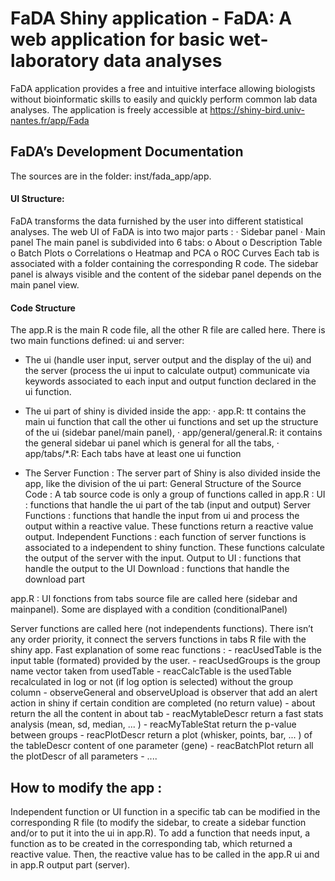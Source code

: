 # FaDA Shiny application - FaDA: A web application for basic wet-laboratory data analyses

FaDA application provides a free and intuitive interface allowing biologists without bioinformatic skills to easily and quickly perform common lab data analyses.
The application is freely accessible at https://shiny-bird.univ-nantes.fr/app/Fada


##  FaDA’s Development Documentation
The sources are in the folder: inst/fada_app/app.

#### UI Structure:
FaDA transforms the data furnished by the user into different statistical analyses.
The web UI of FaDA is into two major parts :
·	Sidebar panel
·	Main panel
The main panel is subdivided into 6 tabs:
o	About
o	Description Table
o	Batch Plots
o	Correlations
o	Heatmap and PCA
o	ROC Curves
	Each tab is associated with a folder containing the corresponding R code.
The sidebar panel is always visible and the content of the sidebar panel depends on the main panel view.

#### Code Structure
The app.R is the main R code file, all the other R file are called here.
There is two main functions defined: ui and server:
- The ui (handle user input, server output and the display of the ui) and the server (process the ui input to calculate output) communicate via keywords associated to each input and output function declared in the ui function.
- The ui part of shiny is divided inside the app:
·	app.R: tt contains the main ui function that call the other ui functions and set up the structure of the ui (sidebar panel/main panel),
·	app/general/general.R: it contains the general sidebar ui panel which is general for all the tabs,
·	app/tabs/*.R: Each tabs have at least one ui function

- The Server Function :
The server part of Shiny is also divided inside the app, like the division of the ui part:
General Structure of the Source Code :
A tab source code is only a group of functions called in app.R :
	UI : functions that handle the ui part of the tab (input and output)
	Server Functions : functions that handle the input from ui and process the output within a reactive value. These functions return a reactive value output.
	Independent Functions : each function of server functions is associated to a independent to shiny function. These functions calculate the output of the server with the input.
	Output to UI : functions that handle the output to the UI
	Download : functions that handle the download part

app.R :
UI fonctions from tabs source file are called here (sidebar and mainpanel).
Some are displayed with a condition (conditionalPanel)

 
Server functions are called here (not independents functions). There isn’t any order priority, it connect the servers functions in tabs R file with the shiny app.
Fast explanation of some reac functions :
	- reacUsedTable is the input table (formated) provided by the user.
	- reacUsedGroups is the group name vector taken from usedTable
	- reacCalcTable is the usedTable recalculated in log or not (if log option is selected) without the group column
	- observeGeneral and observeUpload is observer that add an alert action in shiny if certain condition are completed (no return value)
	- about return the all the content in about tab
	- reacMytableDescr return a fast stats analysis (mean, sd, median, ... )
	- reacMyTableStat return the p-value between groups
	- reacPlotDescr return a plot (whisker, points, bar, ... ) of the tableDescr content of one parameter (gene)
	- reacBatchPlot return all the plotDescr of all parameters
 	- ....
  
## How to modify the app :
Independent function or UI function in a specific tab can be modified in the  corresponding R file (to modify the sidebar, to create a sidebar function and/or to put it into the ui in app.R).
To add a function that needs input, a function as to be created in the corresponding tab, which returned a reactive value. Then, the reactive value has to be called in the app.R ui and in app.R output part (server). 
